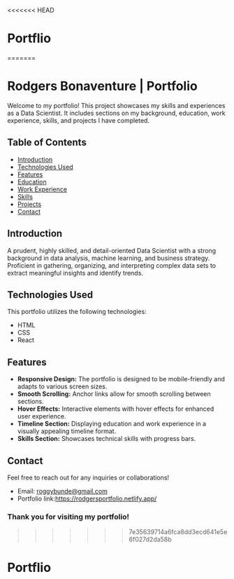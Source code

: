 <<<<<<< HEAD
# Portflio
=======
# Rodgers Bonaventure | Portfolio

Welcome to my portfolio! This project showcases my skills and experiences as a Data Scientist. It includes sections on my background, education, work experience, skills, and projects I have completed.

## Table of Contents

- [Introduction](#introduction)
- [Technologies Used](#technologies-used)
- [Features](#features)
- [Education](#education)
- [Work Experience](#work-experience)
- [Skills](#skills)
- [Projects](#projects)
- [Contact](#contact)

## Introduction

A prudent, highly skilled, and detail-oriented Data Scientist with a strong background in data analysis, machine learning, and business strategy. Proficient in gathering, organizing, and interpreting complex data sets to extract meaningful insights and identify trends. 

## Technologies Used

This portfolio utilizes the following technologies:
- HTML
- CSS
- React


## Features

- **Responsive Design:** The portfolio is designed to be mobile-friendly and adapts to various screen sizes.
- **Smooth Scrolling:** Anchor links allow for smooth scrolling between sections.
- **Hover Effects:** Interactive elements with hover effects for enhanced user experience.
- **Timeline Section:** Displaying education and work experience in a visually appealing timeline format.
- **Skills Section:** Showcases technical skills with progress bars.


## Contact

Feel free to reach out for any inquiries or collaborations!

- Email: [roggybunde@gmail.com](roggybunde@gmail.com)
- Portfolio link:https://rodgersportfolio.netlify.app/



### Thank you for visiting my portfolio!

>>>>>>> 7e35639714a6fca8dd3ecd641e5e6f027d2da58b
# Portflio

